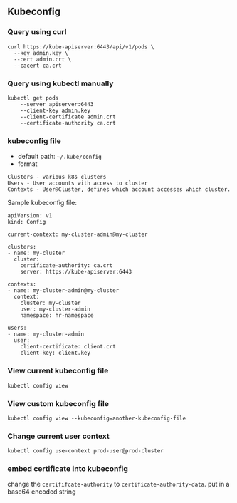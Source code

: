 ## Kubeconfig
### Query using curl  
```
curl https://kube-apiserver:6443/api/v1/pods \
  --key admin.key \
  --cert admin.crt \
  --cacert ca.crt
```

### Query using kubectl manually  
```
kubectl get pods
    --server apiserver:6443
    --client-key admin.key
    --client-certificate admin.crt
    --certificate-authority ca.crt
```
### kubeconfig file
* default path: `~/.kube/config`
* format  
```
Clusters - various k8s clusters
Users - User accounts with access to cluster
Contexts - User@Cluster, defines which account accesses which cluster.
```
Sample kubeconfig file:
```
apiVersion: v1
kind: Config

current-context: my-cluster-admin@my-cluster

clusters:
- name: my-cluster
  cluster:
    certificate-authority: ca.crt
    server: https://kube-apiserver:6443

contexts:
- name: my-cluster-admin@my-cluster
  context:
    cluster: my-cluster
    user: my-cluster-admin
    namespace: hr-namespace

users:
- name: my-cluster-admin
  user:
    client-certificate: client.crt
    client-key: client.key
```

### View current kubeconfig file
`kubectl config view`

### View custom kubeconfig file
`kubectl config view --kubeconfig=another-kubeconfig-file`

### Change current user context
`kubectl config use-context prod-user@prod-cluster`

### embed certificate into kubeconfig
change the `certififcate-authority` to `certificate-authority-data`.
put in a base64 encoded string
